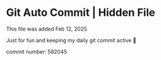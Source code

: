 # Git Auto Commit | Hidden File

This file was added Feb 12, 2025

Just for fun and keeping my daily git commit active 🤪

commit number: 582045
